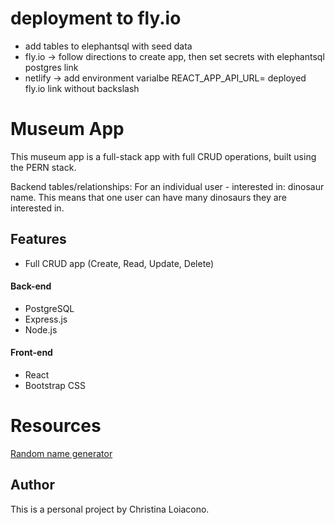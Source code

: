# deployment to fly.io
- add tables to elephantsql with seed data
- fly.io -> follow directions to create app, then set secrets with elephantsql postgres link
- netlify -> add environment varialbe REACT_APP_API_URL= deployed fly.io link without backslash

# Museum App

This museum app is a full-stack app with full CRUD operations, built using the PERN stack.

Backend tables/relationships:
For an individual user - interested in: dinosaur name. This means that one user can have many dinosaurs they are interested in.

## Features
- Full CRUD app (Create, Read, Update, Delete)

#### Back-end
- PostgreSQL
- Express.js
- Node.js

#### Front-end
- React
- Bootstrap CSS


# Resources
[Random name generator](https://www.behindthename.com/random/)

## Author
This is a personal project by Christina Loiacono.